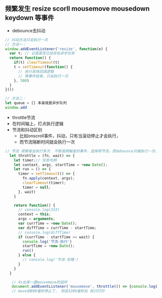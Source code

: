 ## 频繁发生 resize scorll mousemove mousedown keydown 等事件
- debounce去抖动
``````javascript
// 抖动方法只会执行一次
// 方法一：
window.addEventListener('resize', function(e) {
  var t; // 记录是否已经存在异步任务
  return function() {
    if(t) clearTimeout(t)
    t = setTimeout(function() {
      // 执行具体回调逻辑
      // 等事件结束，只会执行一次
    }, 500)
  }
}())

// 方法二：
let queue = [] 本身就是异步队列
window.add

``````

- throttle节流
- 在时间轴上，打点执行逻辑
- 节流和抖动区别
  - 比如onscroll事件，抖动，只有当滚动停止才会执行，
  - 而节流隔断时间就会执行一次
``````javascript
// 节流 观察者会执行多次  不断高频触发的事件，选择用节流，而debounce只被执行一次，界面出现跳跃；
  let throttle = (fn, wait) => {
    let timer;// 任务句柄
    let context, args, startTime = +new Date();
    let run = () => {
      timer = setTimeout(() => {
        fn.apply(context, args);
        clearTimeout(timer);
        timer = null;
      }, wait)
    }

    return function() {
      // console.log(333)
      context = this;
      args = arguments;
      var currTime = +new Date();
      var diffTime = currTime - startTime;
      // console.log(diffTime)
      if (currTime - startTime >= wait) {
        console.log('节流-执行')
        startTime = +new Date();
        run()
      } else {
        // console.log('节流-忽略')
      }
    }
  }

   // 4s出发一直mousemove的监听
   document.addEventListener('mousemove', throttle(() => {console.log('打印了')}, 4000))
   // move到800毫秒停止了， 则会3200毫秒后 执行打印
``````
